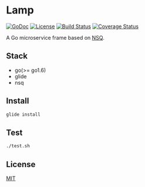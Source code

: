 # Lamp

[![GoDoc][I1]][L1] [![License][I2]][L2] [![Build Status][I3]][L3] [![Coverage Status][I4]][L4]

[I1]: http://img.shields.io/badge/go-documentation-blue.svg?style=flat-square
[L1]: http://godoc.org/github.com/yulefox/lamp
[I2]: http://img.shields.io/badge/license-MIT-blue.svg?style=flat-square
[L2]: LICENSE
[I3]: https://img.shields.io/travis/yulefox/lamp.svg?style=flat-square
[L3]: https://travis-ci.org/yulefox/lamp
[I4]: https://img.shields.io/codecov/c/github/yulefox/lamp.svg?style=flat-square
[L4]: https://codecov.io/gh/yulefox/lamp

A Go microservice frame based on [NSQ](http://nsq.io/).

## Stack

- go(>= go1.6)
- glide
- nsq

## Install

```sh
glide install
```

## Test

```sh
./test.sh
```

## License

[MIT](LICENSE)
